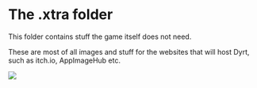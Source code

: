 # The .xtra folder

This folder contains stuff the game itself does not need. 

These are most of all images and stuff for the websites that will host Dyrt, such as itch.io, AppImageHub etc.

![](https://images3.imgbox.com/81/de/5TQ56ncj_o.png)
